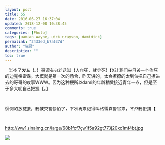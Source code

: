 ```yaml
---
layout: post
title: 55
date: 2016-06-27 16:37:04
updated: 2018-12-08 10:38:45
comments: true
categories: [Photo]
tags: [Damian Wayne, Dick Grayson, damidick]
permalink: "2433ed_b7a037d"
author: "猫厨"
description: ""
toc: true
---
```


<p>&nbsp;&nbsp;&nbsp;半夜了发车【。】哥谭有句老话叫【人作死，就会死】【X让我们来目送一个作死的迪克格雷森。大概就是第一次的场合，昨天讲的，太会撩撩的太到位把自己撩进去的哥哥的故事WWW。因为这种梗所以dami的年龄稍微接近青年一点，但是至于多大呢自己把握【。】</p> 
<p>&nbsp;<br /></p> 
<p>惯例的放链接，我被交警揍怕了，下次再来记得叫格雷森警官来，不然我拒捕【</p> 
<p>&nbsp;<br /></p> 
<p><a rel="nofollow" href="http://ww1.sinaimg.cn/large/68b1fcf7gw1f5a92gt773j20xc1mf4bt.jpg" target="_blank"  >http://ww1.sinaimg.cn/large/68b1fcf7gw1f5a92gt773j20xc1mf4bt.jpg</a><br /></p>

![](https://nos.netease.com/imglf0/img/cVZNdzJtQk9JV2RmK1ZGM3gzMTFJaWh3eU8xV3JxblduRXNoSjlqb2NUWHpHZExlUXo1eUFnPT0.jpg)